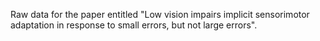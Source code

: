 Raw data for the paper entitled "Low vision impairs implicit sensorimotor adaptation in response to small errors, but not large errors". 
 
